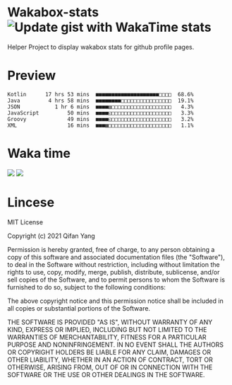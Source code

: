  # Wakabox-stats ![Update gist with WakaTime stats](https://github.com/underwindfall/wakabox-stats/workflows/Update%20gist%20with%20WakaTime%20stats/badge.svg)

  Helper Project to display wakabox stats for github profile pages. 
 # Preview 
  
  ```  
 Kotlin      17 hrs 53 mins  ■■■■■■■■■■■■■■■■■■■■□□□□  68.6%
Java         4 hrs 58 mins  ■■■■■■■■□□□□□□□□□□□□□□□□  19.1%
JSON           1 hr 6 mins  ■■■■▥□□□□□□□□□□□□□□□□□□□   4.3%
JavaScript         50 mins  ■■■■◱□□□□□□□□□□□□□□□□□□□   3.3%
Groovy             49 mins  ■■■■◱□□□□□□□□□□□□□□□□□□□   3.2%
XML                16 mins  ■■■▦□□□□□□□□□□□□□□□□□□□□   1.1% 
 ``` 
  
 
 
  
  # Waka time 

  ![](https://wakatime.com/share/@underwindfall/04fb31b6-0c1f-434d-b3a5-ac5e62f5364c.svg)
  ![](https://wakatime.com/share/@underwindfall/3d98f640-5c0f-4faf-b8df-1c48dec045b2.svg)
  
  # Lincese 

  MIT License

  Copyright (c) 2021 Qifan Yang
  
  Permission is hereby granted, free of charge, to any person obtaining a copy
  of this software and associated documentation files (the "Software"), to deal
  in the Software without restriction, including without limitation the rights
  to use, copy, modify, merge, publish, distribute, sublicense, and/or sell
  copies of the Software, and to permit persons to whom the Software is
  furnished to do so, subject to the following conditions:
  
  The above copyright notice and this permission notice shall be included in all
  copies or substantial portions of the Software.
  
  THE SOFTWARE IS PROVIDED "AS IS", WITHOUT WARRANTY OF ANY KIND, EXPRESS OR
  IMPLIED, INCLUDING BUT NOT LIMITED TO THE WARRANTIES OF MERCHANTABILITY,
  FITNESS FOR A PARTICULAR PURPOSE AND NONINFRINGEMENT. IN NO EVENT SHALL THE
  AUTHORS OR COPYRIGHT HOLDERS BE LIABLE FOR ANY CLAIM, DAMAGES OR OTHER
  LIABILITY, WHETHER IN AN ACTION OF CONTRACT, TORT OR OTHERWISE, ARISING FROM,
  OUT OF OR IN CONNECTION WITH THE SOFTWARE OR THE USE OR OTHER DEALINGS IN THE
  SOFTWARE.
